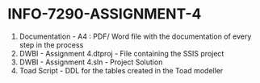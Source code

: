 # INFO-7290-ASSIGNMENT-4

1. Documentation - A4 : PDF/ Word file with the documentation of every step in the process
2. DWBI - Assignment 4.dtproj - File containing the SSIS project
3. DWBI - Assignment 4.sln - Project Solution
4. Toad Script - DDL for the tables created in the Toad modeller

